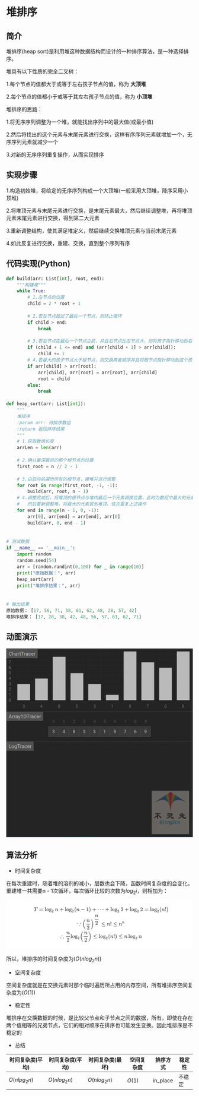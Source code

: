 # 堆排序

## 简介

堆排序(heap sort)是利用堆这种数据结构而设计的一种排序算法，是一种选择排序。

堆具有以下性质的完全二叉树：

1.每个节点的值都大于或等于左右孩子节点的值，称为 **大顶堆**

2.每个节点的值都小于或等于其左右孩子节点的值，称为 **小顶堆**



堆排序的思路：

1.将无序序列调整为一个堆，就能找出序列中的最大值(或最小值)

2.然后将找出的这个元素与末尾元素进行交换，这样有序序列元素就增加一个，无序序列元素就减少一个

3.对新的无序序列重复操作，从而实现排序



## 实现步骤

1.构造初始堆，将给定的无序序列构成一个大顶堆(一般采用大顶堆，降序采用小顶堆)

2.将堆顶元素与末尾元素进行交换，是末尾元素最大，然后继续调整堆，再将堆顶元素末尾元素进行交换，得到第二大元素

3.重新调整结构，使其满足堆定义，然后继续交换堆顶元素与当前末尾元素

4.如此反复进行交换，重建、交换，直到整个序列有序

## 代码实现(Python)

```python
def build(arr: List[int], root, end):
    """构建堆"""
    while True:
        # 1.左节点的位置
        child = 2 * root + 1
        
        # 2.若左节点超过了最后一个节点，则终止循环
        if child > end:
            break
            
        # 3.若右节点在最后一个节点之前，并且右节点比左节点大，则将孩子指针移动到右子节点上
        if (child + 1 <= end) and (arr[child + 1] > arr[child]):
            child += 1
        # 4.若最大的孩子节点大于根节点，则交换两者顺序并且将根节点指针移动到这个孩子节点上
        if arr[child] > arr[root]:
            arr[child], arr[root] = arr[root], arr[child]
            root = child
        else:
            break
            
def heap_sort(arr: List[int]):
    """
    堆排序
    :param arr: 待排序数组
    :return 返回排序结果
    """
    # 1.获取数组长度
    arrLen = len(arr)
    
    # 2.确认最深最后的那个根节点的位置
    first_root = n // 2 - 1
    
    # 3.由后向前遍历所有的根节点，建堆并进行调整
    for root in range(first_root, -1, -1):
        build(arr, root, n - 1)
    # 4.调整完成后，将堆顶的根节点与堆内最后一个元素调换位置，此时为数组中最大的元素，
    #   然后重新调整堆，将最大的元素冒到堆顶。依次重复上述操作
    for end in range(n - 1, 0, -1):
        arr[0], arr[end] = arr[end], arr[0]
        build(arr, 0, end - 1)
        
        
# 测试数据
if __name__ == '__main__':
    import random
    random.seed(54)
    arr = [random.randint(0,100) for _ in range(10)]
    print("原始数据：", arr)
    heap_sort(arr)
    print("堆排序结果：", arr)
    
    
# 输出结果
原始数据： [17, 56, 71, 38, 61, 62, 48, 28, 57, 42]
堆排序结果： [17, 28, 38, 42, 48, 56, 57, 61, 62, 71]
```

## 动图演示

 <img src="Images/59d2f7dc7b156ebcc35cdded558f6867.webp" alt="堆排序动画演示" style="zoom:200%;" /> 

## 算法分析

-   时间复杂度

在每次重建时，随着堆的溶剂的减小，层数也会下降，函数时间复杂度的会变化，重建堆一共需要n - 1次循环，每次循环比较的次数为$log_2i$，则相加为：

<img src="Images/1666573621555.png" alt="1666573621555" style="zoom:150%;" />

所以，堆排序的时间复杂度为$(O(nlog_2n))$

-   空间复杂度

空间复杂度就是在交换元素时那个临时遍历所占用的内存空间，所有堆排序空间复杂度为$(O(1))$

-   稳定性

堆排序在交换数据的时候，是比较父节点和子节点之间的数据，所有，即使在存在两个值相等的兄弟节点，它们的相对顺序在排序也可能发生变换。因此堆排序是不稳定的

-   总结

| 时间复杂度(平均) | 时间复杂度(平均) | 时间复杂度(最坏) | 空间复杂度 | 排序方式 | 稳定性 |
| ---------------- | ---------------- | ---------------- | ---------- | -------- | ------ |
| $O(nlpg_2n)$     | $O(nlog_2n)$     | $O(nlog_2n)$     | $O(1)$     | in_place | 不稳定 |